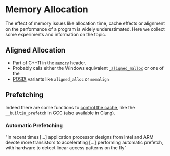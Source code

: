 Memory Allocation
=================

The effect of memory issues like allocation time, cache effects or alignment on the performance of a program is widely underestimated.
Here we collect some experiments and information on the topic.


Aligned Allocation
------------------

- Part of C++11 in the [`memory`](https://en.cppreference.com/w/c/memory/aligned_alloc) header.
- Probably calls either the Windows equivalent [`_aligned_malloc`](https://msdn.microsoft.com/en-us/library/8z34s9c6.aspx) or one of the
- [POSIX](https://www.gnu.org/software/libc/manual/html_node/Aligned-Memory-Blocks.html) variants like `aligned_alloc` or `memalign`


Prefetching
-----------

Indeed there are some functions to [control the cache](https://en.wikipedia.org/wiki/Cache_control_instruction), like the
`__builtin_prefetch` in GCC (also available in Clang).

### Automatic Prefetching
"In recent times [...] application processor designs from Intel and ARM devote more transistors to accelerating [...] performing automatic prefetch, with hardware to detect linear access patterns on the fly"
